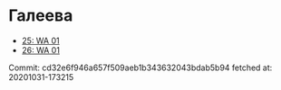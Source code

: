 # Галеева
- [25: WA 01](25.md)
- [26: WA 01](26.md)

Commit: cd32e6f946a657f509aeb1b343632043bdab5b94
 fetched at: 20201031-173215
